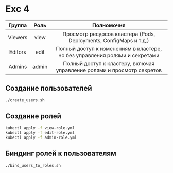 # Exc 4

|  Группа |  Роль |                                  Полномочия                                 |
|:-------:|:-----:|:---------------------------------------------------------------------------:|
| Viewers | view  | Просмотр ресурсов кластера (Pods, Deployments, ConfigMaps и т.д.)           |
| Editors | edit  | Полный доступ к изменениям в кластере, но без управления ролями и секретами |
| Admins  | admin | Полный доступ к кластеру, включая управление ролями и просмотр секретов     |

## Создание пользователей
```bash
./create_users.sh
```

## Создание ролей
```bash
kubectl apply -f view-role.yml
kubectl apply -f edit-role.yml
kubectl apply -f admin-role.yml
```

## Биндинг ролей к пользователям
```bash
./bind_users_to_roles.sh
```